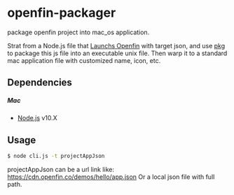 # openfin-packager
package openfin project into mac_os application.

Strat from a Node.js file that [Launchs Openfin](https://github.com/openfin/node-openfin-launcher) with target json, and use [pkg](https://github.com/zeit/pkg) to package this js file into an executable unix file. Then warp it to a standard mac application file with customized name, icon, etc.

## Dependencies

##### Mac

* [Node.js](https://nodejs.org/) v10.X

## Usage
```sh
$ node cli.js -t projectAppJson
```
projectAppJson can be a url link like: https://cdn.openfin.co/demos/hello/app.json
Or a local json file with full path.